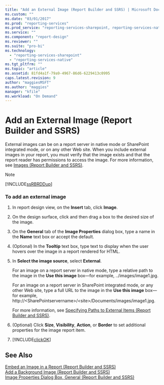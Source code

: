 ```yaml
---
title: "Add an External Image (Report Builder and SSRS) | Microsoft Docs"
ms.custom: ""
ms.date: "03/01/2017"
ms.prod: "reporting-services"
ms.prod_service: "reporting-services-sharepoint, reporting-services-native"
ms.service: ""
ms.component: "report-design"
ms.reviewer: ""
ms.suite: "pro-bi"
ms.technology: 
  - "reporting-services-sharepoint"
  - "reporting-services-native"
ms.tgt_pltfrm: ""
ms.topic: "article"
ms.assetid: 81fd4a1f-79a9-4967-86d6-6229413c0995
caps.latest.revision: 9
author: "maggiesMSFT"
ms.author: "maggies"
manager: "kfile"
ms.workload: "On Demand"
---
```

# Add an External Image (Report Builder and SSRS)
  External images can be on a report server in native mode or SharePoint integrated mode, or on any other Web site. When you include external images in your report, you must verify that the image exists and that the report reader has permissions to access the image. For more information, see [Images &#40;Report Builder and SSRS&#41;](../../reporting-services/report-design/images-report-builder-and-ssrs.md).  
  
> [!NOTE]  
>  [!INCLUDE[ssRBRDDup](../../includes/ssrbrddup-md.md)]  
  
### To add an external image  
  
1.  In report design view, on the **Insert** tab, click **Image**.  
  
2.  On the design surface, click and then drag a box to the desired size of the image.  
  
3.  On the **General** tab of the **Image Properties** dialog box, type a name in the **Name** text box or accept the default.  
  
4.  (Optional) In the **Tooltip** text box, type text to display when the user hovers over the image in a report rendered for HTML.  
  
5.  In **Select the image source**, select **External**.  
  
     For an image on a report server in native mode, type a relative path to the image in the **Use this image** box—for example, ../images/image1.jpg.  
  
     For an image on a report server in SharePoint integrated mode, or any other Web site, type a full URL to the image in the **Use this image** box—for example, http://\<SharePointservername>/\<site>/Documents/images/image1.jpg.  
  
     For more information, see [Specifying Paths to External Items &#40;Report Builder and SSRS&#41;](../../reporting-services/report-design/specifying-paths-to-external-items-report-builder-and-ssrs.md).  
  
6.  (Optional) Click **Size**, **Visibility**, **Action**, or **Border** to set additional properties for the image report item.  
  
7.  [!INCLUDE[clickOK](../../includes/clickok-md.md)]  
  
## See Also  
 [Embed an Image in a Report &#40;Report Builder and SSRS&#41;](../../reporting-services/report-design/embed-an-image-in-a-report-report-builder-and-ssrs.md)   
 [Add a Background Image &#40;Report Builder and SSRS&#41;](../../reporting-services/report-design/add-a-background-image-report-builder-and-ssrs.md)   
 [Image Properties Dialog Box, General &#40;Report Builder and SSRS&#41;](http://msdn.microsoft.com/library/c2218b93-f7fe-46ef-995f-d7dadf9752ec)  
  
  
